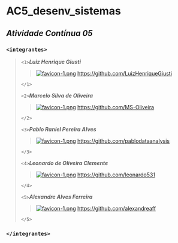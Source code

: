 # AC5_desenv_sistemas  
***Atividade Contínua 05***  
------------------------------------------------------------------  

### ```<integrantes>```  
>```<1>```***_Luiz Henrique Giusti_***  
>>[![favicon-1.png](https://i.postimg.cc/MTnWQtCR/favicon-1.png)](https://postimg.cc/8JVQ8dPP)   https://github.com/LuizHenriqueGiusti   
>
>```</1>``` 
> 
>```<2>```***_Marcelo Silva de Oliveira_***  
>>[![favicon-1.png](https://i.postimg.cc/MTnWQtCR/favicon-1.png)](https://postimg.cc/8JVQ8dPP)   https://github.com/MS-Oliveira  
>
>```</2>```
> 
>```<3>```***_Pablo Raniel Pereira Alves_***  
>>[![favicon-1.png](https://i.postimg.cc/MTnWQtCR/favicon-1.png)](https://postimg.cc/8JVQ8dPP)   https://github.com/pablodataanalysis  
>
>```</3>```
> 
>```<4>```***_Leonardo de Oliveira Clemente_***  
>>[![favicon-1.png](https://i.postimg.cc/MTnWQtCR/favicon-1.png)](https://postimg.cc/8JVQ8dPP)   https://github.com/leonardo531  
>
>```</4>```
> 
>```<5>```***_Alexandre Alves Ferreira_***  
>>[![favicon-1.png](https://i.postimg.cc/MTnWQtCR/favicon-1.png)](https://postimg.cc/8JVQ8dPP)   https://github.com/alexandreaff  
>
>```</5>```
### ```</integrantes>```
